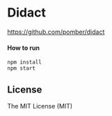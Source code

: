 # Didact

https://github.com/pomber/didact

#### How to run

```
npm install
npm start
```

## License

The MIT License (MIT)

